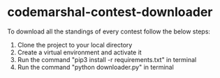 # codemarshal-contest-downloader

To download all the standings of every contest follow the below steps:
1. Clone the project to your local directory
2. Create a virtual environment and activate it
3. Run the command "pip3 install -r requirements.txt" in terminal
4. Run the command "python downloader.py" in terminal
